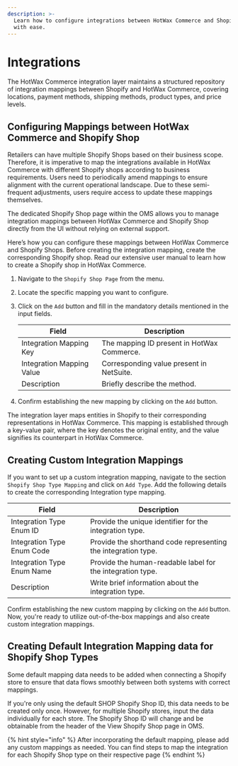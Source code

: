 ```yaml
---
description: >-
  Learn how to configure integrations between HotWax Commerce and Shopify Shops
  with ease.
---
```


# Integrations

The HotWax Commerce integration layer maintains a structured repository of integration mappings between Shopify and HotWax Commerce, covering locations, payment methods, shipping methods, product types, and price levels.

## Configuring Mappings between HotWax Commerce and Shopify Shop

Retailers can have multiple Shopify Shops based on their business scope. Therefore, it is imperative to map the integrations available in HotWax Commerce with different Shopify shops according to business requirements. Users need to periodically amend mappings to ensure alignment with the current operational landscape. Due to these semi-frequent adjustments, users require access to update these mappings themselves.

The dedicated Shopify Shop page within the OMS allows you to manage integration mappings between HotWax Commerce and Shopify Shop directly from the UI without relying on external support.

Here’s how you can configure these mappings between HotWax Commerce and Shopify Shops. Before creating the integration mapping, create the corresponding Shopify shop. Read our extensive user manual to learn how to create a Shopify shop in HotWax Commerce.

1. Navigate to the `Shopify Shop Page` from the menu.
2. Locate the specific mapping you want to configure.
3.  Click on the `Add` button and fill in the mandatory details mentioned in the input fields.

    | Field                     | Description                                |
    | ------------------------- | ------------------------------------------ |
    | Integration Mapping Key   | The mapping ID present in HotWax Commerce. |
    | Integration Mapping Value | Corresponding value present in NetSuite.   |
    | Description               | Briefly describe the method.               |
4. Confirm establishing the new mapping by clicking on the `Add` button.

The integration layer maps entities in Shopify to their corresponding representations in HotWax Commerce. This mapping is established through a key-value pair, where the key denotes the original entity, and the value signifies its counterpart in HotWax Commerce.

## Creating Custom Integration Mappings

If you want to set up a custom integration mapping, navigate to the section `Shopify Shop Type Mapping` and click on `Add Type`. Add the following details to create the corresponding Integration type mapping.

| Field                      | Description                                                   |
| -------------------------- | ------------------------------------------------------------- |
| Integration Type Enum ID   | Provide the unique identifier for the integration type.       |
| Integration Type Enum Code | Provide the shorthand code representing the integration type. |
| Integration Type Enum Name | Provide the human-readable label for the integration type.    |
| Description                | Write brief information about the integration type.           |

Confirm establishing the new custom mapping by clicking on the `Add` button. Now, you're ready to utilize out-of-the-box mappings and also create custom integration mappings.

## Creating Default Integration Mapping data for Shopify Shop Types

Some default mapping data needs to be added when connecting a Shopify store to ensure that data flows smoothly between both systems with correct mappings.

If you're only using the default SHOP Shopify Shop ID, this data needs to be created only once. However, for multiple Shopify stores, input the data individually for each store. The Shopify Shop ID will change and be obtainable from the header of the View Shopify Shop page in OMS.

{% hint style="info" %}
After incorporating the default mapping, please add any custom mappings as needed. You can find steps to map the integration for each Shopify Shop type on their respective page
{% endhint %}
